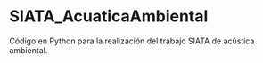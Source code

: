 # SIATA_AcuaticaAmbiental
Código en Python para la realización del trabajo SIATA de acústica ambiental.
